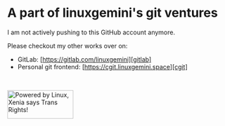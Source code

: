 # A part of linuxgemini's git ventures

I am not actively pushing to this GitHub account anymore.

Please checkout my other works over on:

  - GitLab: [https://gitlab.com/linuxgemini][gitlab]
  - Personal git frontend: [https://cgit.linuxgemini.space][cgit]

</br>

<a href="https://twitter.com/cathodegaytube/status/1269405917700710400"><img src="https://linuxgemini.space/poweredby.png" alt="Powered by Linux, Xenia says Trans Rights!" width="150" height="65" /></a>

[gitlab]: https://gitlab.com/linuxgemini
[cgit]: https://cgit.linuxgemini.space
